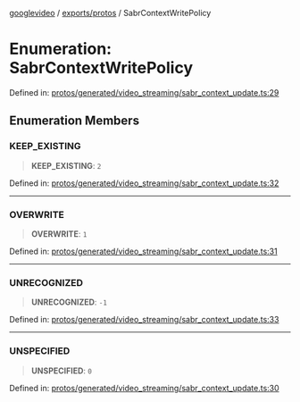 [googlevideo](../../../README.md) / [exports/protos](../README.md) / SabrContextWritePolicy

# Enumeration: SabrContextWritePolicy

Defined in: [protos/generated/video\_streaming/sabr\_context\_update.ts:29](https://github.com/LuanRT/googlevideo/blob/cc730b4dbadc5ae882d6aa28d716e442943577fa/protos/generated/video_streaming/sabr_context_update.ts#L29)

## Enumeration Members

### KEEP\_EXISTING

> **KEEP\_EXISTING**: `2`

Defined in: [protos/generated/video\_streaming/sabr\_context\_update.ts:32](https://github.com/LuanRT/googlevideo/blob/cc730b4dbadc5ae882d6aa28d716e442943577fa/protos/generated/video_streaming/sabr_context_update.ts#L32)

***

### OVERWRITE

> **OVERWRITE**: `1`

Defined in: [protos/generated/video\_streaming/sabr\_context\_update.ts:31](https://github.com/LuanRT/googlevideo/blob/cc730b4dbadc5ae882d6aa28d716e442943577fa/protos/generated/video_streaming/sabr_context_update.ts#L31)

***

### UNRECOGNIZED

> **UNRECOGNIZED**: `-1`

Defined in: [protos/generated/video\_streaming/sabr\_context\_update.ts:33](https://github.com/LuanRT/googlevideo/blob/cc730b4dbadc5ae882d6aa28d716e442943577fa/protos/generated/video_streaming/sabr_context_update.ts#L33)

***

### UNSPECIFIED

> **UNSPECIFIED**: `0`

Defined in: [protos/generated/video\_streaming/sabr\_context\_update.ts:30](https://github.com/LuanRT/googlevideo/blob/cc730b4dbadc5ae882d6aa28d716e442943577fa/protos/generated/video_streaming/sabr_context_update.ts#L30)
